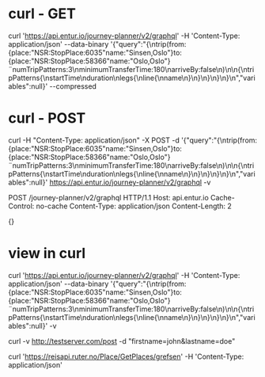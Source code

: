 # curl - GET
curl 'https://api.entur.io/journey-planner/v2/graphql' -H 'Content-Type: application/json' --data-binary '{"query":"{\ntrip(from:{place:\"NSR:StopPlace:6035\"name:\"Sinsen,Oslo\"}to:{place:\"NSR:StopPlace:58366\"name:\"Oslo,Oslo\"}¨numTripPatterns:3\nminimumTransferTime:180\narriveBy:false\n)\n\n{\ntripPatterns{\nstartTime\nduration\nlegs{\nline{\nname\n}\n}\n}\n}\n}\n","variables":null}' --compressed

# curl - POST
curl -H "Content-Type: application/json" -X POST -d '{"query":"{\ntrip(from:{place:\"NSR:StopPlace:6035\"name:\"Sinsen,Oslo\"}to:{place:\"NSR:StopPlace:58366\"name:\"Oslo,Oslo\"}¨numTripPatterns:3\nminimumTransferTime:180\narriveBy:false\n)\n\n{\ntripPatterns{\nstartTime\nduration\nlegs{\nline{\nname\n}\n}\n}\n}\n}\n","variables":null}' https://api.entur.io/journey-planner/v2/graphql -v


POST /journey-planner/v2/graphql HTTP/1.1
Host: api.entur.io
Cache-Control: no-cache
Content-Type: application/json
Content-Length: 2

{}



# view in curl
curl 'https://api.entur.io/journey-planner/v2/graphql' -H 'Content-Type: application/json' --data-binary '{"query":"{\ntrip(from:{place:\"NSR:StopPlace:6035\"name:\"Sinsen,Oslo\"}to:{place:\"NSR:StopPlace:58366\"name:\"Oslo,Oslo\"}¨numTripPatterns:3\nminimumTransferTime:180\narriveBy:false\n)\n\n{\ntripPatterns{\nstartTime\nduration\nlegs{\nline{\nname\n}\n}\n}\n}\n}\n","variables":null}' -v

curl -v http://testserver.com/post -d "firstname=john&lastname=doe"


curl 'https://reisapi.ruter.no/Place/GetPlaces/grefsen' -H 'Content-Type: application/json'
